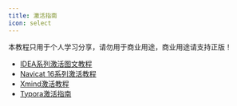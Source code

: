 ```yaml
---
title: 激活指南
icon: select
---
```


本教程只用于个人学习分享，请勿用于商业用途，商业用途请支持正版！

- [IDEA系列激活图文教程](https://javaxiaobear.gitee.io/dev-necessary/activation/idea.html)
- [Navicat 16系列激活教程](https://javaxiaobear.gitee.io/dev-necessary/activation/navicat.html)
- [Xmind激活教程](https://javaxiaobear.gitee.io/dev-necessary/activation/xmind.html)
- [Typora激活指南](https://javaxiaobear.gitee.io/dev-necessary/activation/typora.html)
